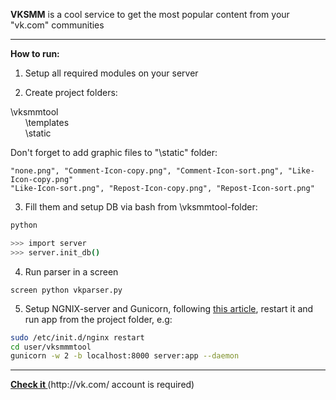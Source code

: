 <b>VKSMM</b> is a cool service to get the most popular content from your "vk.com" communities
<hr>
<b>How to run:</b>

1) Setup all required modules on your server 

2) Create project folders:

\vksmmtool <br>
&nbsp;&nbsp;&nbsp;&nbsp;&nbsp;&nbsp;\templates <br>
&nbsp;&nbsp;&nbsp;&nbsp;&nbsp;&nbsp;\static <br>

Don't forget to add graphic files to "\static" folder:<br>
```
"none.png", "Comment-Icon-copy.png", "Comment-Icon-sort.png", "Like-Icon-copy.png"
"Like-Icon-sort.png", "Repost-Icon-copy.png", "Repost-Icon-sort.png"
```

3) Fill them and setup DB via bash from \vksmmtool-folder:

```bash
python

>>> import server
>>> server.init_db()
```

4) Run parser in a screen

<code>screen python vkparser.py</code>

5) Setup NGNIX-server and Gunicorn, following  <a href="https://realpython.com/blog/python/kickstarting-flask-on-ubuntu-setup-and-deployment/">this article</a>, restart it and run app from the project folder, e.g:

```bash
sudo /etc/init.d/nginx restart
cd user/vksmmmtool
gunicorn -w 2 -b localhost:8000 server:app --daemon
```

<hr>
<a href="http://vksmm.info/" target="_blank"><b>Check it </b></a> (http://vk.com/  account is required)
